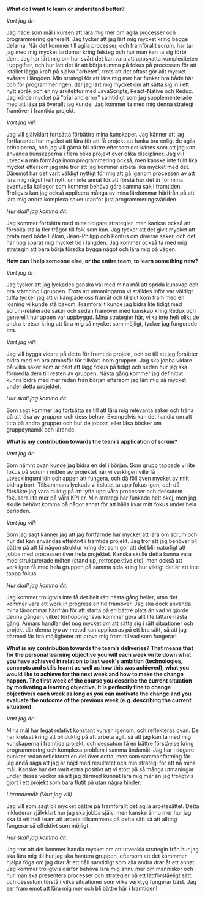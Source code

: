 **What do I want to learn or understand better?**

*Vart jag är:* 

Jag hade som mål i kursen att lära mig mer om agila processer och programmering generellt. Jag tycker att jag lärt mig mycket kring bägge delarna. När det kommer till agila processer, och framförallt scrum, har tar jag med mig mycket lärdomar kring felsteg och hur man kan ta sig förbi dem. Jag har lärt mig om hur svårt det kan vara att uppskatta komplexiteten i uppgifter, och hur lätt det är att börja tumma på fokus på processen för att istället lägga kraft på själva "arbetet", trots att det oftast gör allt mycket svårare i längden. Min strategi för att lära mig mer har funkat bra både här och för programmeringen, där jag lärt mig mycket om att sätta sig in i ett nytt språk och en ny arkitektur med JavaScripts, React-Native och Redux. Jag körde mycket på "trial and error" samtidigt som jag supplementerade med att läsa på överallt jag kunde. Jag kommer ta med mig denna strategi framöver i framtida projekt. 

*Vart jag vill:*

Jag vill självklart fortsätta förbättra mina kunskaper. Jag känner att jag fortfarande har mycket att lära för att få projekt att funka bra enligt de agila principerna, och jag vill gärna bli bättre eftersom det känns som att jag kan använda kunskaperna i flera olika projekt över olika discipliner. Jag vill utveckla min förmåga inom programmering också, men kanske inte fullt lika mycket eftersom jag inte tror att jag kommer arbeta lika mycket med det. Däremot har det varit väldigt nyttigt för mig att gå igenom processen av att lära mig något helt nytt, om inte annat för att förstå hur det är för mina eventuella kollegor som kommer behöva göra samma sak i framtiden. Troligvis kan jag också applicera många av mina lärdommar härifrån på att lära mig andra komplexa saker utanför just programmeringsvärlden. 

*Hur skall jag komma dit:*

Jag kommer fortsätta med mina tidigare strategier, men kankse också att försöka ställa fler frågor till folk som kan. Jag tycker att det givit mycket att prata med både Håkan, Jean-Philipp och Pontus om diverse saker, och det har nog sparat mig mycket tid i längden. Jag kommer också ta med mig strategin att bara börja försöka bygga något och lära mig på vägen. 

**How can I help someone else, or the entire team, to learn something new?**

*Vart jag är:*

Jag tycker att jag lyckades ganska väl med mina mål att sprida kunskap och bra stämning i gruppen. Trots att utmaningarna vi ställdes inför var väldigt tuffa tycker jag att vi kämpade oss framåt och tillslut kom fram med en lösning vi kunde stå bakom. Framförallt kunde jag bidra lite tidigt med scrum-relaterade saker och sedan framöver med kunskap kring Redux och generellt hur appen var uppbyggd. Mina strategier här, vilka inte helt olikt de andra kretsar kring att lära mig så mycket som möjligt, tycker jag fungerade bra. 

*Vart jag vill:*

Jag vill bygga vidare på detta för framtida projekt, och se till att jag forsätter bidra med en bra atmosfär för tillväxt inom gruppen. Jag ska jobba vidare på vilka saker som är bäst att lägg fokus på tidigt och sedan hur jag ska förmedla dem till resten av gruppen. Nästa gång kommer jag definitivt kunna bidra med mer redan från början eftersom jag lärt mig så mycket under detta projektet. 

*Hur skall jag komma dit:*

Som sagt kommer jag fortsätta se till att lära mig relevanta saker och träna på att läsa av gruppen och dess behov. Exempelvis kan det handla om att titta på andra grupper och hur de jobbar, eller läsa böcker om gruppdynamik och lärande. 

**What is my contribution towards the team’s application of scrum?**

*Vart jag är:*

Som nämnt ovan kunde jag bidra en del i början. Som grupp tappade vi lite fokus på scrum i mitten av projektet när vi verkligen ville få utvecklingsmiljön och appen att fungera, och då föll även mycket av mitt bidrag bort. Tillsammans lyckads vi i slutet ta upp fokus igen, och då försökte jag vara duktig på att lyfta upp våra processer och dessutom fokusera lite mer på våra KPI:er. Min strategi här funkade helt okej, men jag skulle behövt komma på något annat för att hålla kvar mitt fokus under hela perioden. 

*Vart jag vill:*

Som jag sagt känner jag att jag fortfarnde har mycket att lära om scrum och hur det kan användas effektivt i framtida projekt. Jag tror att jag behöver bli bättre på att få någon struktur kring det som gör att det blir naturligt att jobba med processen över hela projektet. Kanske skulle detta kunna vara med strukturerade möten (stand up, retrospektive etc), men också att verkligen få med hela gruppen på samma sida kring hur viktigt det är att inte tappa fokus. 

*Hur skall jag komma dit:*

Jag kommer troligtvis inte få det helt rätt nästa gång heller, utan det kommer vara ett work in progress en tid framöver. Jag ska dock använda mina lärdommar härifrån för att starta på en bättre plats än vad vi gjorde denna gången, vilket förhoppnignsvis kommer göra allt lite lättare nästa gång. Annars handlar det nog mycket om att sätta sig i rätt situationer och projekt där denna typ av metod kan appliceras på ett bra sätt, så att jag därmed får bra möjligheter att prova mig fram till vad som fungerar! 

**What is my contribution towards the team’s deliveries? That means that for the personal learning objective you will each week write down what you have achieved in relation to last week's ambition (technologies, concepts and skills learnt as well as how this was achieved), what you would like to achieve for the next week and how to make the change happen. The first week of the course you describe the current situation by motivating a learning objective. It is perfectly fine to change objective/s each week as long as you can motivate the change and you evaluate the outcome of the previous week (e.g. describing the current situation).**

*Vart jag är:* 

Mina mål har legat relativt konstant kursen igenom, och reflekteras ovan. De har kretsat kring att bli duktig på att arbeta agilt så att jag kan ta med mig kunskaperna i framtida projekt, och dessutom få en bättre förståelse kring programmering och komplexa problem i samma ändamål. Jag har i tidgare punkter redan reflekterat en del över detta, men som sammanfattning får jag ändå säga att jag är nöjd med resultatet och min strategi för att nå mina mål. Kanske har det varit extra positivt att vi stött på så många utmaningar under dessa veckor så att jag därmed kunnat lära mig mer än jag troligtvis gjort i ett projekt som bara flutit på utan några hinder. 

*Lärandemål: (Vart jag vill)*

Jag vill som sagt bli mycket bättre på framförallt det agila arbetssättet. Detta inkluderar självklart hur jag ska jobba själv, men kanske ännu mer hur jag ska få ett helt team att arbeta tillsammans på detta sätt så att allting fungerar så effektivt som möjligt. 

*Hur skall jag komma dit:*

Jag tror att det kommer handla mycket om att utveckla strategin från hur jag ska lära mig till hur jag ska hantera gruppen, eftersom att det kommmer hjälpa föga om jag drar åt ett håll samtidigt som alla andra drar åt ett annat. Jag kommer troligtvis därför behöva lära mig ännu mer om människor och hur man ska presentera processer och strategier på ett lättförståeligt sätt, och dessutom förstå i vilka situationer som vilka verktyg fungerar bäst. Jag ser fram emot att lära mig mer och bli bättre här i framtiden! 
